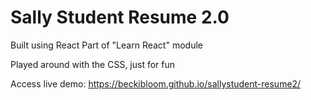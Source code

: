 # Sally Student Resume 2.0

Built using React
Part of "Learn React" module

Played around with the CSS, just for fun

Access live demo: https://beckibloom.github.io/sallystudent-resume2/